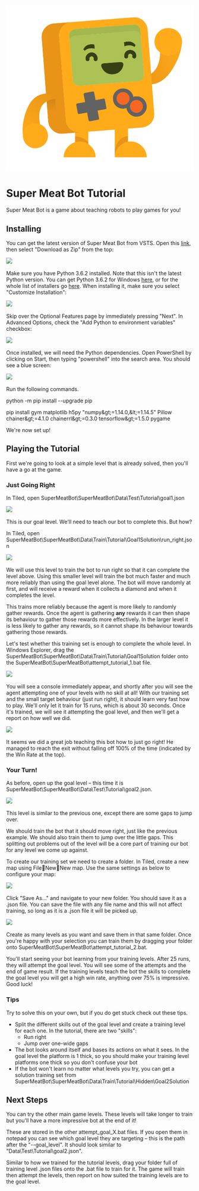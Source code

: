 #

 ![](./Documentation/titleBot.png)
 
# Super Meat Bot Tutorial

Super Meat Bot is a game about teaching robots to play games for you!

## Installing

You can get the latest version of Super Meat Bot from VSTS. Open this [link](https://project-athens.visualstudio.com/athens/_git/game_jam2?version=GBsupermeatbot%2Fmaster), then select &quot;Download as Zip&quot; from the top:

 ![](.Documentation/download.png)

Make sure you have Python 3.6.2 installed. Note that this isn&#39;t the latest Python version. You can get Python 3.6.2 for Windows [here](https://www.python.org/ftp/python/3.6.2/python-3.6.2-amd64.exe), or for the whole list of installers go [here](https://www.python.org/downloads/release/python-362/). When installing it, make sure you select &quot;Customize Installation&quot;:

 ![](.Documentation/installPythonCustomise.png)

Skip over the Optional Features page by immediately pressing &quot;Next&quot;. In Advanced Options, check the &quot;Add Python to environment variables&quot; checkbox:

 ![](.Documentation/installPythonEnvironment.png)

Once installed, we will need the Python dependencies. Open PowerShell by clicking on Start, then typing &quot;powershell&quot; into the search area. You should see a blue screen:

 ![](.Documentation/powershell.png)

Run the following commands.

python -m pip install --upgrade pip

pip install gym matplotlib h5py &quot;numpy\&gt;=1.14.0,\&lt;=1.14.5&quot; Pillow chainer\&gt;=4.1.0 chainerrl\&gt;=0.3.0 tensorflow\&gt;=1.5.0 pygame

We&#39;re now set up!

## Playing the Tutorial

First we&#39;re going to look at a simple level that is already solved, then you&#39;ll have a go at the game.

### Just Going Right

In Tiled, open SuperMeatBot\SuperMeatBot\Data\Test\Tutorial\goal1.json

 ![](.Documentation/tutorialGoalLevel.png)

This is our goal level. We&#39;ll need to teach our bot to complete this. But how?

In Tiled, open SuperMeatBot\SuperMeatBot\Data\Train\Tutorial\Goal1Solution\run\_right.json

 ![](.Documentation/tutorialTrainLevel.png)

We will use this level to train the bot to run right so that it can complete the level above. Using this smaller level will train the bot much faster and much more reliably than using the goal level alone. The bot will move randomly at first, and will receive a reward when it collects a diamond and when it completes the level.

This trains more reliably because the agent is more likely to randomly gather rewards. Once the agent is gathering **any** rewards it can then shape its behaviour to gather those rewards more effectively. In the larger level it is less likely to gather any rewards, so it cannot shape its behaviour towards gathering those rewards.

Let&#39;s test whether this training set is enough to complete the whole level. In Windows Explorer, drag the SuperMeatBot\SuperMeatBot\Data\Train\Tutorial\Goal1Solution folder onto the SuperMeatBot\SuperMeatBot\attempt\_tutorial\_1.bat file.

 ![](.Documentation/dragToStartGame.png)

You will see a console immediately appear, and shortly after you will see the agent attempting one of your levels with no skill at all! With our training set and the small target behaviour (just run right), it should learn very fast how to play. We&#39;ll only let it train for 15 runs, which is about 30 seconds. Once it&#39;s trained, we will see it attempting the goal level, and then we&#39;ll get a report on how well we did.

 ![](.Documentation/endOfGameSummary.png)

It seems we did a great job teaching this bot how to just go right! He managed to reach the exit without falling off 100% of the time (indicated by the Win Rate at the top).

### Your Turn!

As before, open up the goal level – this time it is SuperMeatBot\SuperMeatBot\Data\Test\Tutorial\goal2.json.

 ![](.Documentation/yourTurnGoal.png)

This level is similar to the previous one, except there are some gaps to jump over.

We should train the bot that it should move right, just like the previous example. We should also train them to jump over the little gaps. This splitting out problems out of the level will be a core part of training our bot for any level we come up against.

To create our training set we need to create a folder. In Tiled, create a new map using FileNewNew map. Use the same settings as below to configure your map:

 ![](.Documentation/tiledNewMapSetup.png)

Click &quot;Save As…&quot; and navigate to your new folder. You should save it as a .json file. You can save the file with any file name and this will not affect training, so long as it is a .json file it will be picked up.

 ![](.Documentation/saveAsJson.png)

Create as many levels as you want and save them in that same folder. Once you&#39;re happy with your selection you can train them by dragging your folder onto SuperMeatBot\SuperMeatBot\attempt\_tutorial\_2.bat.

You&#39;ll start seeing your bot learning from your training levels. After 25 runs, they will attempt the goal level. You will see some of the attempts and the end of game result. If the training levels teach the bot the skills to complete the goal level you will get a high win rate, anything over 75% is impressive. Good luck!

### Tips

Try to solve this on your own, but if you do get stuck check out these tips.

- Split the different skills out of the goal level and create a training level for each one. In the tutorial, there are two &quot;skills&quot;:
  - Run right
  - Jump over one-wide gaps
- The bot looks around itself and bases its actions on what it sees. In the goal level the platform is 1 thick, so you should make your training level platforms one thick so you don&#39;t confuse your bot
- If the bot won&#39;t learn no matter what levels you try, you can get a solution training set from SuperMeatBot\SuperMeatBot\Data\Train\Tutorial\Hidden\Goal2Solution

## Next Steps

You can try the other main game levels. These levels will take longer to train but you&#39;ll have a more impressive bot at the end of it!

These are stored in the other attempt\_goal\_X.bat files. If you open them in notepad you can see which goal level they are targeting – this is the path after the &quot;--goal\_level&quot;. It should look similar to &quot;Data\Test\Tutorial\goal2.json&quot;.

Similar to how we trained for the tutorial levels, drag your folder full of training level .json files onto the .bat file to train for it. The game will train then attempt the levels, then report on how suited the training levels are to the goal level.